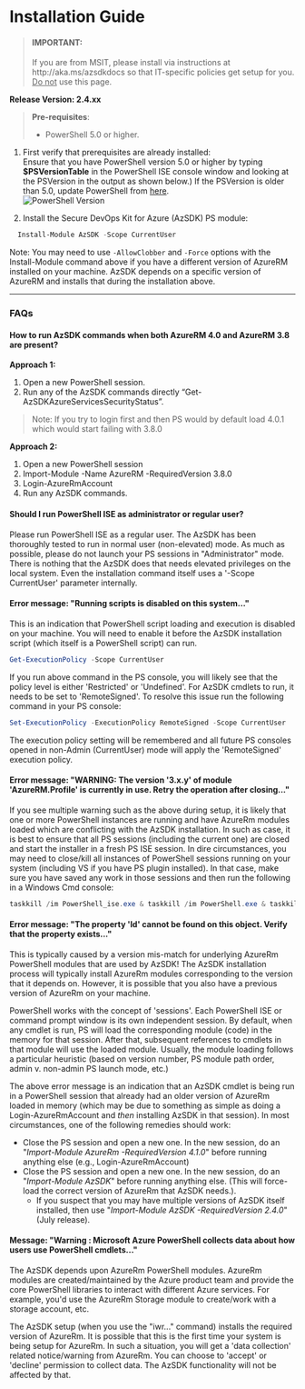 # Installation Guide
> <h4>IMPORTANT:</h4> If you are from MSIT, please install via instructions at http://aka.ms/azsdkdocs so that IT-specific policies get setup for you. <u>Do not</u> use this page.


**Release Version: 2.4.xx**  
>**Pre-requisites**:
> - PowerShell 5.0 or higher. 
	
1. First verify that prerequisites are already installed:  
    Ensure that you have PowerShell version 5.0 or higher by typing **$PSVersionTable** in the PowerShell ISE console window and looking at the PSVersion in the output as shown below.) 
 If the PSVersion is older than 5.0, update PowerShell from [here](https://www.microsoft.com/en-us/download/details.aspx?id=54616).  
   ![PowerShell Version](../Images/00_PS_Version.png)   

2. Install the Secure DevOps Kit for Azure (AzSDK) PS module:  
	  
```PowerShell
  Install-Module AzSDK -Scope CurrentUser
```

Note: You may need to use `-AllowClobber` and `-Force` options with the Install-Module command 
above if you have a different version of AzureRM installed on your machine. 
AzSDK depends on a specific version of AzureRM and installs that during the installation above.  

------------------------------------------------
### FAQs

#### How to run AzSDK commands when both AzureRM 4.0 and AzureRM 3.8 are present?
**Approach 1:**
1. Open a new PowerShell session. 
2. Run any of the AzSDK commands directly “Get-AzSDKAzureServicesSecurityStatus”.  
>Note: If you try to login first and then PS would by default load 4.0.1 which would start failing with 3.8.0

**Approach 2:**
1. Open a new PowerShell session
2. Import-Module -Name AzureRM -RequiredVersion 3.8.0
3. Login-AzureRmAccount
4. Run any AzSDK commands.

#### Should I run PowerShell ISE as administrator or regular user?
Please run PowerShell ISE as a regular user. The AzSDK has been thoroughly tested to run in normal user (non-elevated) mode. As much as possible, please do not launch your PS sessions in "Administrator" mode. There is nothing that the AzSDK does that needs elevated privileges on the local system. Even the installation command itself uses a '-Scope CurrentUser' parameter internally.  

#### Error message: "Running scripts is disabled on this system..."
This is an indication that PowerShell script loading and execution is disabled on your machine. You will need to enable it before the AzSDK installation script (which itself is a PowerShell script) can run. 
```PowerShell
Get-ExecutionPolicy -Scope CurrentUser
```
If you run above command in the PS console, you will likely see that the policy level is either 'Restricted' or 'Undefined'. For AzSDK cmdlets to run, it needs to be set to 'RemoteSigned'.
To resolve this issue run the following command in your PS console:
```PowerShell
Set-ExecutionPolicy -ExecutionPolicy RemoteSigned -Scope CurrentUser
```
The execution policy setting will be remembered and all future PS consoles opened in non-Admin (CurrentUser) mode will apply the 'RemoteSigned' execution policy.

#### Error message: "WARNING: The version '3.x.y' of module 'AzureRM.Profile' is currently in use. Retry the operation after closing..."
If you see multiple warning such as the above during setup, it is likely that one or more PowerShell instances are running and have AzureRm modules loaded which are conflicting with the AzSDK installation. In such as case, it is best to ensure that all PS sessions (including the current one) are closed and start the installer in a fresh PS ISE session.
In dire circumstances, you may need to close/kill all instances of PowerShell sessions running on your system (including VS if you have PS plugin installed). In that case, make sure you have saved any work in those sessions and then run the following in a Windows Cmd console:
```PowerShell
taskkill /im PowerShell_ise.exe & taskkill /im PowerShell.exe & taskkill /im PowerShellToolsProcessHost.exe
```  
#### Error message: "The property 'Id' cannot be found on this object. Verify that the property exists..."
This is typically caused by a version mis-match for underlying AzureRm PowerShell modules that are used by AzSDK! The AzSDK installation process will typically install AzureRm modules corresponding to the version that it depends on. However, it is possible that you also have a previous version of AzureRm on your machine.  

PowerShell works with the concept of 'sessions'. Each PowerShell ISE or command prompt window is its own independent session. By default, when any cmdlet is run, PS will load the corresponding module (code) in the memory for that session. After that, subsequent references to cmdlets in that module will use the loaded module. Usually, the module loading follows a particular heuristic (based on version number, PS module path order, admin v. non-admin PS launch mode, etc.)  

The above error message is an indication that an AzSDK cmdlet is being run in a PowerShell session that already had an older version of AzureRm loaded in memory (which may be due to something as simple as doing a Login-AzureRmAccount and *then* installing AzSDK in that session). In most circumstances, one of the following remedies should work:
- Close the PS session and open a new one. In the new session, do an "*Import-Module AzureRm -RequiredVersion 4.1.0*" before running anything else (e.g., Login-AzureRmAccount)
- Close the PS session and open a new one. In the new session, do an "*Import-Module AzSDK*" before running anything else. (This will force-load the correct version of AzureRm that AzSDK needs.). 
  - If you suspect that you may have multiple versions of AzSDK itself installed, then use "*Import-Module AzSDK -RequiredVersion 2.4.0*" (July release).  

#### Message: "Warning : Microsoft Azure PowerShell collects data about how users use PowerShell cmdlets..."
The AzSDK depends upon AzureRm PowerShell modules. AzureRm modules are created/maintained by the Azure product team and provide the core PowerShell libraries to interact with different Azure services. For example, you'd use the AzureRm Storage module to create/work with a storage account, etc.  

The AzSDK setup (when you use the "iwr..." command) installs the required version of AzureRm. It is possible that this is the first time your system is being setup for AzureRm. In such a situation, you will get a 'data collection' related notice/warning from AzureRm. You can choose to 'accept' or 'decline' permission to collect data. The AzSDK functionality will not be affected by that.  
